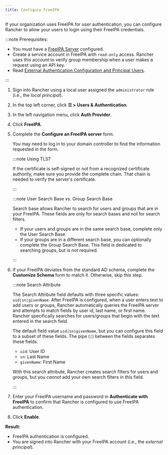 ```yaml
---
title: Configure FreeIPA
---
```


If your organization uses FreeIPA for user authentication, you can configure Rancher to allow your users to login using their FreeIPA credentials.

:::note Prerequisites:

- You must have a [FreeIPA Server](https://www.freeipa.org/) configured.
- Create a service account in FreeIPA with `read-only` access. Rancher uses this account to verify group membership when a user makes a request using an API key.
- Read [External Authentication Configuration and Principal Users](../../../../pages-for-subheaders/about-authentication.md#external-authentication-configuration-and-principal-users).

:::

1. Sign into Rancher using a local user assigned the `administrator` role (i.e., the _local principal_).
1. In the top left corner, click **☰ > Users & Authentication**.
1. In the left navigation menu, click **Auth Provider**.
1. Click **FreeIPA**.
1. Complete the **Configure an FreeIPA server** form.

    You may need to log in to your domain controller to find the information requested in the form.

    :::note Using TLS?

    If the certificate is self-signed or not from a recognized certificate authority, make sure you provide the complete chain. That chain is needed to verify the server's certificate.

    :::

    :::note User Search Base vs. Group Search Base

    Search base allows Rancher to search for users and groups that are in your FreeIPA.  These fields are only for search bases and not for search filters.

    * If your users and groups are in the same search base, complete only the User Search Base.
    * If your groups are in a different search base, you can optionally complete the Group Search Base. This field is dedicated to searching groups, but is not required.

    :::

1. If your FreeIPA deviates from the standard AD schema, complete the **Customize Schema** form to match it. Otherwise, skip this step.

    :::note Search Attribute

    The Search Attribute field defaults with three specific values: `uid|sn|givenName`. After FreeIPA is configured, when a user enters text to add users or groups, Rancher automatically queries the FreeIPA server and attempts to match fields by user id, last name, or first name. Rancher specifically searches for users/groups that begin with the text entered in the search field.

    The default field value `uid|sn|givenName`, but you can configure this field to a subset of these fields. The pipe (`|`) between the fields separates these fields.

    * `uid`: User ID
    * `sn`: Last Name
    * `givenName`: First Name

    With this search attribute, Rancher creates search filters for users and groups, but you *cannot* add your own search filters in this field.

    :::

1. Enter your FreeIPA username and password in **Authenticate with FreeIPA** to confirm that Rancher is configured to use FreeIPA authentication.
1. Click **Enable**.

**Result:**

- FreeIPA authentication is configured.
- You are signed into Rancher with your FreeIPA account (i.e., the _external principal_).
